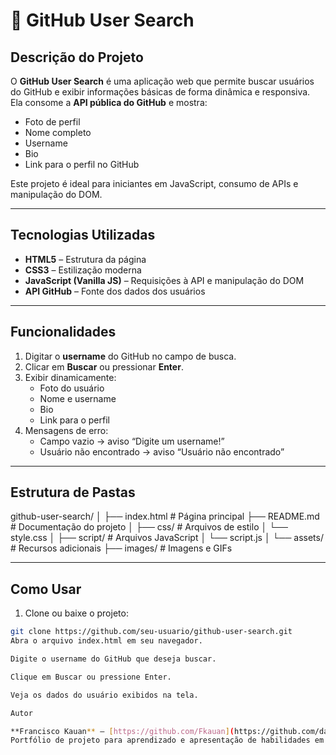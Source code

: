 # 🔎 GitHub User Search

## Descrição do Projeto
O **GitHub User Search** é uma aplicação web que permite buscar usuários do GitHub e exibir informações básicas de forma dinâmica e responsiva.  
Ela consome a **API pública do GitHub** e mostra:

- Foto de perfil  
- Nome completo  
- Username  
- Bio  
- Link para o perfil no GitHub  

Este projeto é ideal para iniciantes em JavaScript, consumo de APIs e manipulação do DOM.

---

## Tecnologias Utilizadas

- **HTML5** – Estrutura da página  
- **CSS3** – Estilização moderna  
- **JavaScript (Vanilla JS)** – Requisições à API e manipulação do DOM  
- **API GitHub** – Fonte dos dados dos usuários  

---

## Funcionalidades

1. Digitar o **username** do GitHub no campo de busca.  
2. Clicar em **Buscar** ou pressionar **Enter**.  
3. Exibir dinamicamente:
   - Foto do usuário  
   - Nome e username  
   - Bio  
   - Link para o perfil  
4. Mensagens de erro:
   - Campo vazio → aviso “Digite um username!”  
   - Usuário não encontrado → aviso “Usuário não encontrado”  

---

## Estrutura de Pastas

github-user-search/
│
├── index.html # Página principal
├── README.md # Documentação do projeto
│
├── css/ # Arquivos de estilo
│ └── style.css
│
├── script/ # Arquivos JavaScript
│ └── script.js
│
└── assets/ # Recursos adicionais
├── images/ # Imagens e GIFs

---

## Como Usar

1. Clone ou baixe o projeto:
```bash
git clone https://github.com/seu-usuario/github-user-search.git
Abra o arquivo index.html em seu navegador.

Digite o username do GitHub que deseja buscar.

Clique em Buscar ou pressione Enter.

Veja os dados do usuário exibidos na tela.

Autor

**Francisco Kauan** – [https://github.com/Fkauan](https://github.com/dashboard)
Portfólio de projeto para aprendizado e apresentação de habilidades em front-end.
